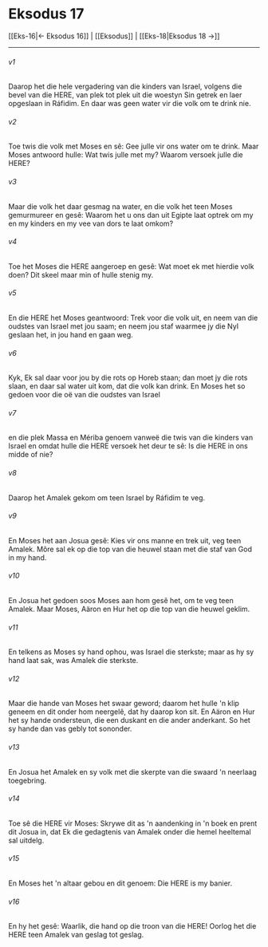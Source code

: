 # Eksodus 17

[[Eks-16|← Eksodus 16]] | [[Eksodus]] | [[Eks-18|Eksodus 18 →]]
***

###### v1
Daarop het die hele vergadering van die kinders van Israel, volgens die bevel van die HERE, van plek tot plek uit die woestyn Sin getrek en laer opgeslaan in Ráfidim. En daar was geen water vir die volk om te drink nie. 
###### v2
Toe twis die volk met Moses en sê: Gee julle vir ons water om te drink. Maar Moses antwoord hulle: Wat twis julle met my? Waarom versoek julle die HERE? 
###### v3
Maar die volk het daar gesmag na water, en die volk het teen Moses gemurmureer en gesê: Waarom het u ons dan uit Egipte laat optrek om my en my kinders en my vee van dors te laat omkom? 
###### v4
Toe het Moses die HERE aangeroep en gesê: Wat moet ek met hierdie volk doen? Dit skeel maar min of hulle stenig my. 
###### v5
En die HERE het Moses geantwoord: Trek voor die volk uit, en neem van die oudstes van Israel met jou saam; en neem jou staf waarmee jy die Nyl geslaan het, in jou hand en gaan weg. 
###### v6
Kyk, Ek sal daar voor jou by die rots op Horeb staan; dan moet jy die rots slaan, en daar sal water uit kom, dat die volk kan drink. En Moses het so gedoen voor die oë van die oudstes van Israel 
###### v7
en die plek Massa en Mériba genoem vanweë die twis van die kinders van Israel en omdat hulle die HERE versoek het deur te sê: Is die HERE in ons midde of nie? 
###### v8
Daarop het Amalek gekom om teen Israel by Ráfidim te veg. 
###### v9
En Moses het aan Josua gesê: Kies vir ons manne en trek uit, veg teen Amalek. Môre sal ek op die top van die heuwel staan met die staf van God in my hand. 
###### v10
En Josua het gedoen soos Moses aan hom gesê het, om te veg teen Amalek. Maar Moses, Aäron en Hur het op die top van die heuwel geklim. 
###### v11
En telkens as Moses sy hand ophou, was Israel die sterkste; maar as hy sy hand laat sak, was Amalek die sterkste. 
###### v12
Maar die hande van Moses het swaar geword; daarom het hulle 'n klip geneem en dit onder hom neergelê, dat hy daarop kon sit. En Aäron en Hur het sy hande ondersteun, die een duskant en die ander anderkant. So het sy hande dan vas gebly tot sononder. 
###### v13
En Josua het Amalek en sy volk met die skerpte van die swaard 'n neerlaag toegebring. 
###### v14
Toe sê die HERE vir Moses: Skrywe dit as 'n aandenking in 'n boek en prent dit Josua in, dat Ek die gedagtenis van Amalek onder die hemel heeltemal sal uitdelg. 
###### v15
En Moses het 'n altaar gebou en dit genoem: Die HERE is my banier. 
###### v16
En hy het gesê: Waarlik, die hand op die troon van die HERE! Oorlog het die HERE teen Amalek van geslag tot geslag. 
